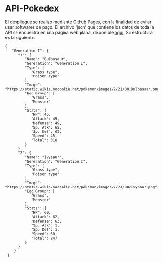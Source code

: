 # API-Pokedex
El despliegue se realizó mediante Github Pages, con la finalidad de evitar usar softwares de pago. El archivo 'json' que contiene los datos de toda la API se encuentra en una página web plana, disponible [aquí](https://mauricioalvaradoo.github.io/pokemon_api/Data/pokemons.json). Su estructura es la siguiente:

```
{
   "Generation I": {
      "1": {
         "Name": "Bulbasaur",
         "Generation": "Generation I",
         "Type": [
            "Grass type",
            "Poison type"
         ],
         "Image": "https://static.wikia.nocookie.net/pokemon/images/2/21/001Bulbasaur.png",
         "Egg Group": [
            "Grass",
            "Monster"
         ],
         "Stats": {
            "HP": 45,
            "Attack": 49,
            "Defense": 49,
            "Sp. Atk": 65,
            "Sp. Def": 65,
            "Speed": 45,
            "Total": 318
         }
      },
      "2": {
         "Name": "Ivysaur",
         "Generation": "Generation I",
         "Type": [
            "Grass type",
            "Poison type"
         ],
         "Image": "https://static.wikia.nocookie.net/pokemon/images/7/73/002Ivysaur.png",
         "Egg Group": [
            "Grass",
            "Monster"
         ],
         "Stats": {
            "HP": 60,
            "Attack": 62,
            "Defense": 63,
            "Sp. Atk": 1,
            "Sp. Def": 1,
            "Speed": 60,
            "Total": 247
         }
      }
    }
 }
```
